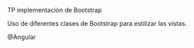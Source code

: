 TP implementación de Bootstrap

Uso de diferentes clases de Bootstrap para estilizar las vistas.

@Angular
